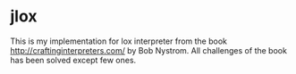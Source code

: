 # jlox 
This is my implementation for lox interpreter from the book http://craftinginterpreters.com/ by Bob Nystrom. 
All challenges of the book has been solved except few ones. 
